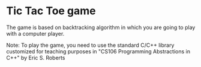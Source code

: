 # Tic Tac Toe game
The game is based on backtracking algorithm in which you are going to play with a computer player.

Note: To play the game, you need to use the standard C/C++ library customized for teaching purposes in "CS106 Programming Abstractions in C++" by Eric S. Roberts 